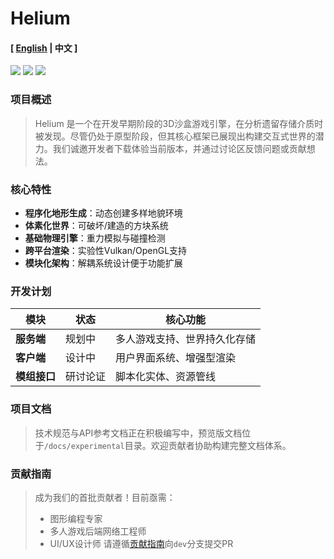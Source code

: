 # Helium
#### [ [English](./README.md) | 中文 ]

[![](https://img.shields.io/badge/OS-Linux-%2300BFFF?style=plastic&logo=linux&logoColor=%23FFFFFF)](https://www.linux.org/)
[![](https://img.shields.io/badge/Code-Rust-%2300BFFF?style=plastic&logo=rust&logoColor=%23FFA500)](https://www.rust-lang.org/)
[![](https://img.shields.io/badge/Shell-Bash-%2300BFFF?style=plastic&logo=gnubash&logoColor=%234EAA25)](https://www.gnu.org/software/bash/)

### 项目概述

> Helium 是一个在开发早期阶段的3D沙盒游戏引擎，在分析遗留存储介质时被发现。尽管仍处于原型阶段，但其核心框架已展现出构建交互式世界的潜力。我们诚邀开发者下载体验当前版本，并通过讨论区反馈问题或贡献想法。

### 核心特性

- **程序化地形生成**：动态创建多样地貌环境
- **体素化世界**：可破坏/建造的方块系统
- **基础物理引擎**：重力模拟与碰撞检测
- **跨平台渲染**：实验性Vulkan/OpenGL支持
- **模块化架构**：解耦系统设计便于功能扩展

### 开发计划

| 模块         | 状态     | 核心功能                     |
| ------------ | -------- | ---------------------------- |
| **服务端**   | 规划中   | 多人游戏支持、世界持久化存储 |
| **客户端**   | 设计中   | 用户界面系统、增强型渲染     |
| **模组接口** | 研讨论证 | 脚本化实体、资源管线         |

### 项目文档

> 技术规范与API参考文档正在积极编写中，预览版文档位于`/docs/experimental`目录。欢迎贡献者协助构建完整文档体系。

### 贡献指南

> 成为我们的首批贡献者！目前亟需：
> - 图形编程专家
> - 多人游戏后端网络工程师
> - UI/UX设计师
> 请遵循[贡献指南](./CONTRIBUTING.md)向`dev`分支提交PR

